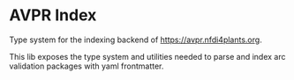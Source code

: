 # AVPR Index

Type system for the indexing backend of https://avpr.nfdi4plants.org.

This lib exposes the type system and utilities needed to parse and index arc validation packages with yaml frontmatter.